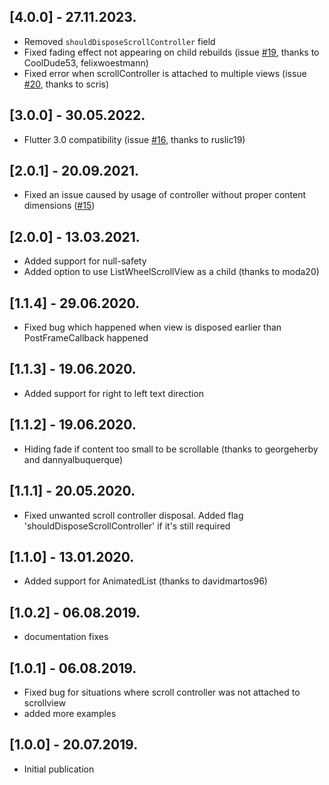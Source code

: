 ## [4.0.0] - 27.11.2023.

* Removed `shouldDisposeScrollController` field
* Fixed fading effect not appearing on child rebuilds (issue [#19][i19], thanks to CoolDude53, felixwoestmann)
* Fixed error when scrollController is attached to multiple views (issue [#20][i20], thanks to scris)

## [3.0.0] - 30.05.2022.

* Flutter 3.0 compatibility (issue [#16][i16], thanks to ruslic19)

## [2.0.1] - 20.09.2021.

* Fixed an issue caused by usage of controller without proper content dimensions ([#15][i15])

## [2.0.0] - 13.03.2021.

* Added support for null-safety
* Added option to use ListWheelScrollView as a child (thanks to moda20)

## [1.1.4] - 29.06.2020.

* Fixed bug which happened when view is disposed earlier than PostFrameCallback happened

## [1.1.3] - 19.06.2020.

* Added support for right to left text direction

## [1.1.2] - 19.06.2020.

* Hiding fade if content too small to be scrollable (thanks to georgeherby and dannyalbuquerque)

## [1.1.1] - 20.05.2020.

* Fixed unwanted scroll controller disposal. Added flag 'shouldDisposeScrollController' if it's still required 

## [1.1.0] - 13.01.2020.

* Added support for AnimatedList (thanks to davidmartos96)

## [1.0.2] - 06.08.2019.

* documentation fixes

## [1.0.1] - 06.08.2019.

* Fixed bug for situations where scroll controller was not attached to scrollview
* added more examples

## [1.0.0] - 20.07.2019.

* Initial publication

[i15]: https://github.com/mponkin/fading_edge_scrollview/issues/15
[i16]: https://github.com/mponkin/fading_edge_scrollview/issues/16
[i19]: https://github.com/mponkin/fading_edge_scrollview/issues/19
[i20]: https://github.com/mponkin/fading_edge_scrollview/issues/20